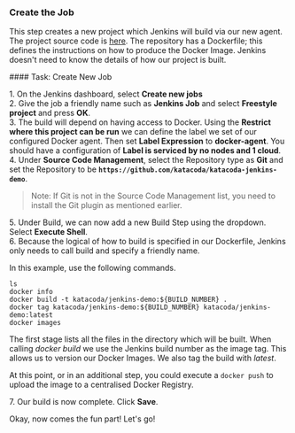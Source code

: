 ### Create the Job

This step creates a new project which Jenkins will build via our new agent. The project source code is [here](https://github.com/katacoda/katacoda-jenkins-demo). The repository has a Dockerfile; this defines the instructions on how to produce the Docker Image. Jenkins doesn't need to know the details of how our project is built.

#### Task: Create New Job

1\. On the Jenkins dashboard, select **Create new jobs**<br>
2\. Give the job a friendly name such as **Jenkins Job** and select **Freestyle project** and press **OK**.<br>
3\. The build will depend on having access to Docker. Using the **Restrict where this project can be run** we can define the label we set of our configured Docker agent. Then set **Label Expression** to **docker-agent**. You should have a configuration of **Label is serviced by no nodes and 1 cloud**.<br>
4\. Under **Source Code Management**, select the Repository type as **Git** and set the Repository to be **`https://github.com/katacoda/katacoda-jenkins-demo`**.<br>

>Note: If Git is not in the Source Code Management list, you need to install the Git plugin as mentioned earlier.

5\. Under Build, we can now add a new Build Step using the dropdown. Select **Execute Shell**.<br>
6\. Because the logical of how to build is specified in our Dockerfile, Jenkins only needs to call build and specify a friendly name.<br>

In this example, use the following commands.

```
ls
docker info
docker build -t katacoda/jenkins-demo:${BUILD_NUMBER} .
docker tag katacoda/jenkins-demo:${BUILD_NUMBER} katacoda/jenkins-demo:latest
docker images
```

The first stage lists all the files in the directory which will be built. When calling _docker build_ we use the Jenkins build number as the image tag. This allows us to version our Docker Images. We also tag the build with _latest_.

At this point, or in an additional step, you could execute a `docker push` to upload the image to a centralised Docker Registry.

7\. Our build is now complete. Click **Save**.

Okay, now comes the fun part! Let's go!

